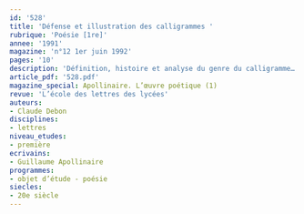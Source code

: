 ```yaml
---
id: '528'
title: 'Défense et illustration des calligrammes '
rubrique: 'Poésie [1re]'
annee: '1991'
magazine: 'n°12 1er juin 1992'
pages: '10'
description: 'Définition, histoire et analyse du genre du calligramme…'
article_pdf: '528.pdf'
magazine_special: Apollinaire. L’œuvre poétique (1)
revue: 'L’école des lettres des lycées'
auteurs:
- Claude Debon
disciplines:
- lettres
niveau_etudes:
- première
ecrivains:
- Guillaume Apollinaire
programmes:
- objet d’étude - poésie
siecles:
- 20e siècle
---
```

